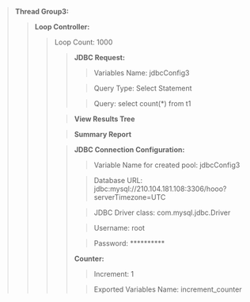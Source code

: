 > **Thread Group3:**
> > **Loop Controller:**
> > > Loop Count: 1000 
> > > > **JDBC Request:**
> > > > 
> > > > > Variables Name: jdbcConfig3
> > > > 
> > > > > Query Type: Select Statement
> > > > 
> > > > > Query: select count(*) from t1
> > > 
> > > > **View Results Tree**
> > > 
> > > > **Summary Report**
> > >
> > > > **JDBC Connection Configuration:**
> > > >
> > > > > Variable Name for created pool: jdbcConfig3
> > > > 
> > > > > Database URL: jdbc:mysql://210.104.181.108:3306/hooo?serverTimezone=UTC
> > > > 
> > > > > JDBC Driver class: com.mysql.jdbc.Driver
> > > > 
> > > > > Username: root
> > > > 
> > > > > Password: **********
> > > > 
> > > > **Counter:**
> > > > 
> > > > > Increment: 1
> > > > 
> > > > > Exported Variables Name: increment_counter
